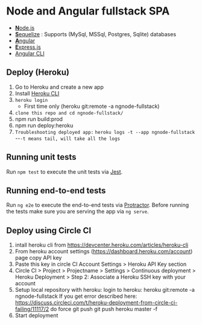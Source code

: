# Node and Angular fullstack SPA

* [**N**ode.js](https://nodejs.org)
* [**S**equelize](http://docs.sequelizejs.com/) : Supports (MySql, MSSql, Postgres, Sqlite) databases
* [**A**ngular](https://angular.io)
* [**E**xpress.js](http://expressjs.com)
* [Angular CLI](https://cli.angular.io)

## Deploy (Heroku)
1. Go to Heroku and create a new app
2. Install [Heroku CLI](https://devcenter.heroku.com/articles/heroku-command-line)
3. `heroku login`
    * First time only (heroku git:remote -a ngnode-fullstack)
4. `clone this repo and cd ngnode-fullstack/`
5. npm run build:prod
6. npm run deploy:heroku
7. `Troubleshooting deployed app:`
`heroku logs -t --app ngnode-fullstack`
--`-t means tail, will take all the logs`
## Running unit tests
Run `npm test` to execute the unit tests via [Jest](https://facebook.github.io/jest/).

## Running end-to-end tests
Run `ng e2e` to execute the end-to-end tests via [Protractor](http://www.protractortest.org/). 
Before running the tests make sure you are serving the app via `ng serve`.

## Deploy using Circle CI
1. intall heroku cli from https://devcenter.heroku.com/articles/heroku-cli
2. From heroku account settings (https://dashboard.heroku.com/account) page copy API key
3. Paste this key in circle CI Account Settings > Heroku API Key section
4. Circle CI > Project > Projectname > Settings > Continuous deployment > Heroku Deployment > Step 2: Associate a Heroku SSH key with your account
5. Setup local repository with heroku:
login to heroku:
heroku git:remote -a ngnode-fullstack
If you get error described here:
https://discuss.circleci.com/t/heroku-deployment-from-circle-ci-failing/11117/2 do force git push 
git push heroku master -f
6. Start deployment
